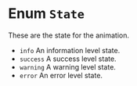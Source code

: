 # Enum `State`

These are the state for the animation.

-   `info` An information level state.
-   `success` A success level state.
-   `warning` A warning level state.
-   `error` An error level state.
